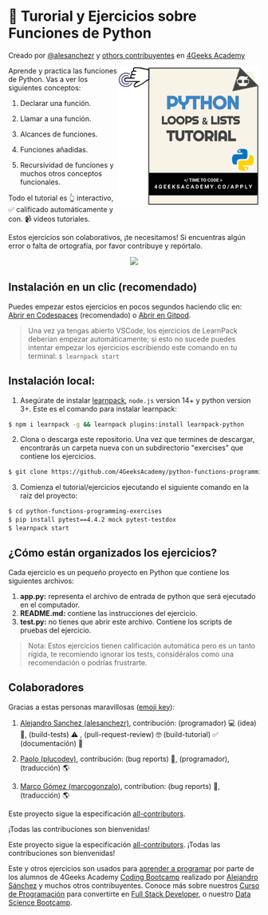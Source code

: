 <!-- hide -->
# 🐍 Turorial y Ejercicios sobre Funciones de Python</h1>
Creado por <a href="https://twitter.com/alesanchezr">@alesanchezr</a> y <a href="https://github.com/4GeeksAcademy/python-functions-programming-exercises/graphs/contributors">othors contribuyentes</a> en <a href="http://4geeksacademy.com/">4Geeks Academy</a>

<a href="https://4geeks.com/interactive-exercise/python-function-exercises"><img height="280" align="right" src="https://raw.githubusercontent.com/4GeeksAcademy/python-lists-loops-programming-exercises/master/python-lp-badge.png"></a>
<!-- endhide -->

Aprende y practica las funciones de Python. Vas a ver los siguientes conceptos:

1. Declarar una función. 

2. Llamar a una función. 

3. Alcances de funciones. 

4. Funciones añadidas.

5. Recursividad de funciones y muchos otros conceptos funcionales. 

Todo el tutorial es 👆 interactivo, ✅ calificado automáticamente y con. 📹 videos tutoriales.

Estos ejercicios son colaborativos, ¡te necesitamos! Si encuentras algún error o falta de ortografía, por favor contribuye y repórtalo.

<p align="center">
  <a href="https://www.youtube.com/watch?v=GjQEotj3t6Y&list=PLCVs_S8Skwp9_apbj_ls2euakDALiWqSN"><img src="https://github.com/4GeeksAcademy/python-beginner-programming-exercises/blob/master/python-intro.gif?raw=true"></a>
</p>

<!-- hide -->

## Instalación en un clic (recomendado)

Puedes empezar estos ejercicios en pocos segundos haciendo clic en: [Abrir en Codespaces](https://codespaces.new/?repo=4GeeksAcademy/python-functions-programming-exercises) (recomendado) o [Abrir en Gitpod](https://gitpod.io#https://github.com/4GeeksAcademy/python-functions-programming-exercises.git).

> Una vez ya tengas abierto VSCode, los ejercicios de LearnPack deberían empezar automáticamente; si esto no sucede puedes intentar empezar los ejercicios escribiendo este comando en tu terminal: `$ learnpack start`

## Instalación local:

1) Asegúrate de instalar [learnpack](https://learnpack.co), `node.js` version 14+ y python version 3+. Este es el comando para instalar learnpack:

```sh
$ npm i learnpack -g && learnpack plugins:install learnpack-python
```

2) Clona o descarga este repositorio. Una vez que termines de descargar, encontrarás un carpeta nueva con un subdirectorio "exercises" que contiene los ejercicios.

```sh
$ git clone https://github.com/4GeeksAcademy/python-functions-programming-exercises.git
```

3) Comienza el tutorial/ejercicios ejecutando el siguiente comando en la raíz del proyecto: 

```sh
$ cd python-functions-programming-exercises
$ pip install pytest==4.4.2 mock pytest-testdox
$ learnpack start
```
<!-- endhide -->

## ¿Cómo están organizados los ejercicios?

Cada ejercicio es un pequeño proyecto en Python que contiene los siguientes archivos:

1. **app.py:** representa el archivo de entrada de python que será ejecutado en el computador.
2. **README.md:** contiene las instrucciones del ejercicio.
3. **test.py:** no tienes que abrir este archivo. Contiene los scripts de pruebas del ejercicio.

> Nota: Estos ejercicios tienen calificación automática pero es un tanto rígida, te recomiendo ignorar los tests, considéralos como una recomendación o podrías frustrarte.

## Colaboradores
 
Gracias a estas personas maravillosas ([emoji key](https://github.com/kentcdodds/all-contributors#emoji-key)):

1. [Alejandro Sanchez (alesanchezr)](https://github.com/alesanchezr), contribución: (programador) 💻 (idea) 🤔, (build-tests) ⚠️ , (pull-request-review) 🤓 (build-tutorial) ✅ (documentación) 📖

2. [Paolo (plucodev)](https://github.com/plucodev), contribución: (bug reports) 🐛, (programador), (traducción) 🌎

3. [Marco Gómez (marcogonzalo)](https://github.com/marcogonzalo), contribution: (bug reports) 🐛, (traducción) 🌎

Este proyecto sigue la especificación [all-contributors](https://github.com/kentcdodds/all-contributors).

¡Todas las contribuciones son bienvenidas!

Este proyecto sigue la especificación [all-contributors](https://github.com/kentcdodds/all-contributors). ¡Todas las contribuciones son bienvenidas!

Este y otros ejercicios son usados para [aprender a programar](https://4geeksacademy.com/es/aprender-a-programar/aprender-a-programar-desde-cero) por parte de los alumnos de 4Geeks Academy [Coding Bootcamp](https://4geeksacademy.com/us/coding-bootcamp) realizado por [Alejandro Sánchez](https://twitter.com/alesanchezr) y muchos otros contribuyentes. Conoce más sobre nuestros [Curso de Programación](https://4geeksacademy.com/es/curso-de-programacion-desde-cero?lang=es) para convertirte en [Full Stack Developer](https://4geeksacademy.com/es/coding-bootcamps/desarrollador-full-stack/?lang=es), o nuestro [Data Science Bootcamp](https://4geeksacademy.com/es/coding-bootcamps/curso-datascience-machine-learning).